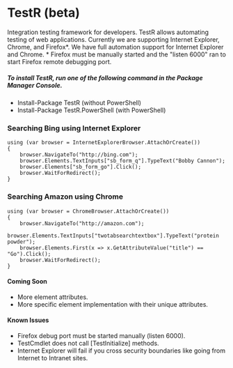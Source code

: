 TestR (beta)
=====

Integration testing framework for developers. TestR allows automating testing of web applications. Currently we are supporting Internet Explorer, Chrome, and Firefox*. We have full automation support for Internet Explorer and Chrome. * Firefox must be manually started and the "listen 6000" ran to start Firefox remote debugging port.

##### To install TestR, run one of the following command in the  Package Manager Console.

+ Install-Package TestR (without PowerShell)
+ Install-Package TestR.PowerShell (with PowerShell)


### Searching Bing using Internet Explorer

```
using (var browser = InternetExplorerBrowser.AttachOrCreate())
{
	browser.NavigateTo("http://bing.com");
	browser.Elements.TextInputs["sb_form_q"].TypeText("Bobby Cannon");
	browser.Elements["sb_form_go"].Click();
	browser.WaitForRedirect();
}
```

### Searching Amazon using Chrome

```
using (var browser = ChromeBrowser.AttachOrCreate()) 
{
	browser.NavigateTo("http://amazon.com");
	browser.Elements.TextInputs["twotabsearchtextbox"].TypeText("protein powder");
	browser.Elements.First(x => x.GetAttributeValue("title") == "Go").Click();
	browser.WaitForRedirect();
}
```

#### Coming Soon

* More element attributes.
* More specific element implementation with their unique attributes.

#### Known Issues

* Firefox debug port must be started manually (listen 6000).
* TestCmdlet does not call [TestInitialize] methods.
* Internet Explorer will fail if you cross security boundaries like going from Internet to Intranet sites.
